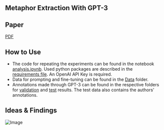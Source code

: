## Metaphor Extraction With GPT-3

## Paper

[PDF](https://aclanthology.org/2023.acl-long.58/)
  
## How to Use

- The code for repeating the experiments can be found in the notebook [analysis.ipynb](https://github.com/lwachowiak/Metaphor-Extraction-With-GPT-3/blob/main/analysis.ipynb). Used python packages are described in the [requirements file](https://github.com/lwachowiak/Metaphor-Extraction-With-GPT-3/blob/main/requirements.txt). An OpenAI API Key is required. 
- Data for prompting and fine-tuning can be found in the [Data](https://github.com/lwachowiak/Metaphor-Extraction-With-GPT-3/tree/main/Data) folder. 
- Annotations made through GPT-3 can be found in the respective folders for [validation](https://github.com/lwachowiak/Metaphor-Extraction-With-GPT-3/tree/main/Validation%20Results/Source%20Completion) and [test](https://github.com/lwachowiak/Metaphor-Extraction-With-GPT-3/tree/main/Test%20Results/Source%20Completion/Few%20Shot) results. The test data also contains the authors' annotations.

## Ideas & Findings
![Image](Poster-ACL.png)
